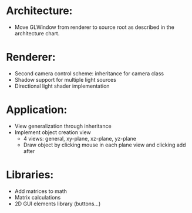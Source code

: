 # Architecture:
* Move GLWindow from renderer to source root as described in the architecture chart.

# Renderer:
* Second camera control scheme: inheritance for camera class
* Shadow support for multiple light sources
* Directional light shader implementation

# Application:
* View generalization through inheritance
* Implement object creation view
  * 4 views: general, xy-plane, xz-plane, yz-plane
  * Draw object by clicking mouse in each plane view and clicking add after

# Libraries:
* Add matrices to math
* Matrix calculations
* 2D GUI elements library (buttons...)
